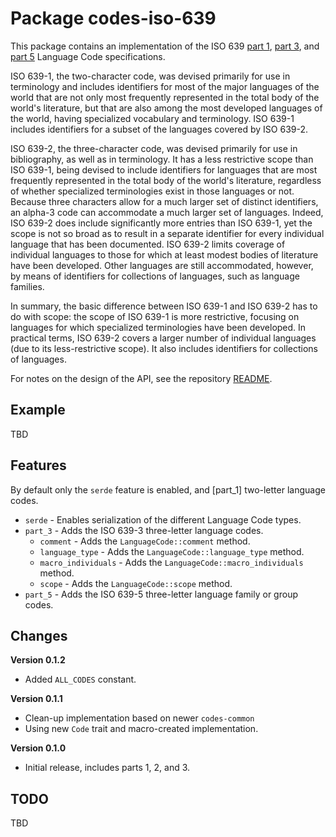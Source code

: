 # Package codes-iso-639

This package contains an implementation of the ISO 639
[part 1](https://www.iso.org/standard/22109.html),
[part 3](https://www.iso.org/standard/39534.html), and
[part 5](https://www.iso.org/standard/39536.html)
Language Code specifications.

ISO 639-1, the two-character code, was devised primarily for use in
terminology and includes identifiers for most of the major languages of the
world that are not only most frequently represented in the total body of the
world's literature, but that are also among the most developed languages of
the world, having specialized vocabulary and terminology. ISO 639-1 includes
identifiers for a subset of the languages covered by ISO 639-2.

ISO 639-2, the three-character code, was devised primarily for use in
bibliography, as well as in terminology. It has a less restrictive scope than
ISO 639-1, being devised to include identifiers for languages that are most
frequently represented in the total body of the world's literature, regardless
of whether specialized terminologies exist in those languages or not. Because
three characters allow for a much larger set of distinct identifiers, an
alpha-3 code can accommodate a much larger set of languages. Indeed, ISO 639-2
does include significantly more entries than ISO 639-1, yet the scope is not
so broad as to result in a separate identifier for every individual language
that has been documented. ISO 639-2 limits coverage of individual languages to
those for which at least modest bodies of literature have been developed.
Other languages are still accommodated, however, by means of identifiers for
collections of languages, such as language families.

In summary, the basic difference between ISO 639-1 and ISO 639-2 has to do
with scope: the scope of ISO 639-1 is more restrictive, focusing on languages
for which specialized terminologies have been developed. In practical terms,
ISO 639-2 covers a larger number of individual languages (due to its
less-restrictive scope). It also includes identifiers for collections of
languages.

For notes on the design of the API, see the repository 
[README](https://github.com/johnstonskj/rust-codes/blob/main/README.md).

## Example

TBD

## Features

By default only the `serde` feature is enabled, and [part_1] two-letter
language codes.

* `serde` - Enables serialization of the different Language Code types.
* `part_3` - Adds the ISO 639-3 three-letter language codes.
  * `comment` - Adds the `LanguageCode::comment` method.
  * `language_type` - Adds the `LanguageCode::language_type` method.
  * `macro_individuals` - Adds the `LanguageCode::macro_individuals` method.
  * `scope` - Adds the `LanguageCode::scope` method.
* `part_5` - Adds the ISO 639-5 three-letter language family or group codes.

## Changes

**Version 0.1.2**

* Added `ALL_CODES` constant.

**Version 0.1.1**

* Clean-up implementation based on newer `codes-common`
* Using new `Code` trait and macro-created implementation.

**Version 0.1.0**

* Initial release, includes parts 1, 2, and 3.

## TODO

TBD
